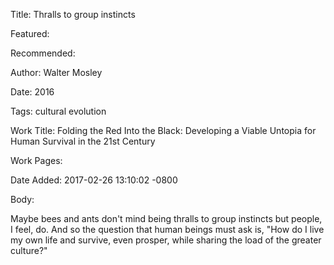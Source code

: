 Title: Thralls to group instincts

Featured: 

Recommended: 

Author: Walter Mosley

Date: 2016

Tags: cultural evolution

Work Title: Folding the Red Into the Black: Developing a Viable Untopia for Human Survival in the 21st Century

Work Pages:  

Date Added: 2017-02-26 13:10:02 -0800

Body:

Maybe bees and ants don't mind being thralls to group instincts but people, I feel, do. And so the question that human beings must ask is, "How do I live my own life and survive, even prosper, while sharing the load of the greater culture?"



